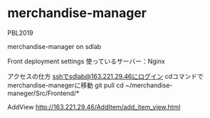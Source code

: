 # merchandise-manager
PBL2019

merchandise-manager on sdlab


Front deployment settings
使っているサーバー：Nginx

アクセスの仕方
sshでsdlab@163.221.29.46にログイン
cdコマンドでmerchandise-manegerに移動
git pull
cd ~/merchandise-maneger/Src/Frontend/*

AddView
http://163.221.29.46/AddItem/add_item_view.html